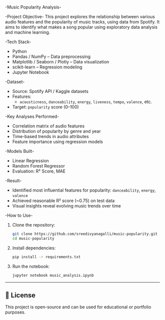 -Music Popularity Analysis-

-Project Objective-
This project explores the relationship between various audio features and the popularity of music tracks, using data from Spotify. It aims to identify what makes a song popular using exploratory data analysis and machine learning.

-Tech Stack-
- Python
- Pandas / NumPy – Data preprocessing
- Matplotlib / Seaborn / Plotly – Data visualization
- scikit-learn – Regression modeling
- Jupyter Notebook

-Dataset-
- Source: Spotify API / Kaggle datasets
- Features:
  - `acousticness`, `danceability`, `energy`, `liveness`, `tempo`, `valence`, etc.
- Target: `popularity` score (0–100)

-Key Analyses Performed-
- Correlation matrix of audio features
- Distribution of popularity by genre and year
- Time-based trends in audio attributes
- Feature importance using regression models

-Models Built-
- Linear Regression
- Random Forest Regressor
- Evaluation: R² Score, MAE

-Result-
- Identified most influential features for popularity: `danceability`, `energy`, `valence`
- Achieved reasonable R² score (~0.75) on test data
- Visual insights reveal evolving music trends over time

-How to Use-
1. Clone the repository:
   ```bash
   git clone https://github.com/sreedivyanagalli/music-popularity.git
   cd music-popularity
   ```
2. Install dependencies:
   ```bash
   pip install -r requirements.txt
   ```
3. Run the notebook:
   ```bash
   jupyter notebook music_analysis.ipynb
   ```
---

## 📄 License

This project is open-source and can be used for educational or portfolio purposes.

